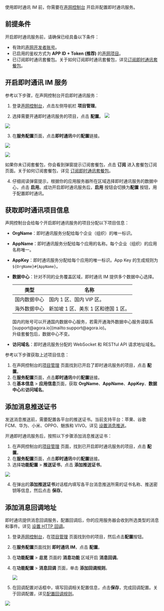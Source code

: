 使用即时通讯 IM 前，你需要在[声网控制台](https://console.agora.io/) 开启并配置即时通讯服务。

## 前提条件

开启即时通讯服务前，请确保已经具备以下条件：

- 有效的[声网开发者账号](./AgoraPlatform/get_appid_token?platform=AllPlatforms#创建声网账号)。
- 已启用的鉴权方式为 **APP ID + Token (推荐)** 的[声网项目](./AgoraPlatform/get_appid_token?platform=AllPlatforms#创建声网项目)。
- 已订阅即时通讯套餐包。关于如何订阅即时通讯套餐包，详见[订阅即时通讯套餐包](./agora_chat_pricing?platform=All%20Platforms#订阅套餐包)。

## 开启即时通讯 IM 服务

参考以下步骤，在声网控制台开启即时通讯服务：

1. 登录[声网控制台](https://console.agora.io/)，点击左侧导航栏 **项目管理**。

2. 选择需要开通即时通讯服务的项目，点击 **配置**。
![](https://web-cdn.agora.io/docs-files/1670827574193)

![](./images/quickstart/config_project.png)

3. 在**服务配置**页面，点击**即时通讯**中的**配置**链接。

![](https://web-cdn.agora.io/docs-files/1670827609516)

![](./images/quickstart/config_chat.png)

   如果你未订阅套餐包，你会看到弹窗提示订阅套餐包，点击 **订阅** 进入套餐包订阅页面。关于如何订阅套餐包，详见 [订阅即时通讯套餐包](./agora_chat_pricing?platform=All%20Platforms#订阅套餐包)。

4. 仔细阅读弹窗提示，根据你的应用服务器所在区域选择即时通讯服务的数据中心，点击 **启用**。成功开启即时通讯服务后，**启用** 按钮会切换为**配置** 按钮，用于配置即时通讯。

## 获取即时通讯项目信息

声网控制台会给每个开启即时通讯服务的项目分配以下项目信息：

- **OrgName**：即时通讯服务分配给每个企业（组织）的唯一标识。

- **AppName**：即时通讯服务分配给每个应用的名称。每个企业（组织）的应用名称唯一。

- **AppKey**：即时通讯服务分配给每个应用的唯一标识。App Key 的生成规则为 `${OrgName}#{AppName}`。

- **数据中心**：针对不同的业务覆盖区域，即时通讯 IM 提供多个数据中心选择。

  | 类型         | 名称                                        |
  | ------------ | ------------------------------------------- |
  | 国内数据中心 | 国内 1 区、国内 VIP 区。 |
  | 海外数据中心 | 新加坡 1 区、美东 1 区和德国 1 区。           |

  <div class="alert note"> 国内的账号可以开通国内数据中心服务，若需开通海外数据中心服务请联系 [support@agora.io](mailto:support@agora.io)。<br/>升级套餐包后，数据中心不变。 </div>

- **访问域名**：即时通讯服务分配的 WebSocket 和 RESTful API 请求地址域名。

参考以下步骤获取上述项目信息：

1. 在声网控制台的[项目管理](https://console.agora.io/projects) 页面找到已开启了即时通讯服务的项目，点击 **配置**。
2. 在**服务配置**页面，点击**即时通讯**中的**配置**链接。
3. 在**基本信息** > **应用信息**页面，获取 **OrgName**、**AppName**、**AppKey**、**数据中心**和**访问域名**。

## 添加消息推送证书
 
发送消息推送前，需要配置各平台的推送证书。当前支持平台：苹果、谷歌 FCM、华为、小米、OPPO、魅族和 VIVO。详见 [设置消息推送](./agora_chat_push_android?platform=Android)。 

开通即时通讯服务后，按照以下步骤添加消息推送证书：

1. 在声网控制台的[项目管理](https://console.agora.io/projects) 页面，找到已开启即时通讯服务的项目，点击 **配置**。
2. 在**服务配置**页面，点击**即时通讯**中的**配置**链接。
3. 选择**功能配置** > **推送证书**，点击 **添加推送证书**。

![](./images/enablechat/push_cert_add.png)

4. 在弹出的**添加推送证书**对话框内填写各平台消息推送所需的证书名称、推送密钥等信息，然后点击 **保存**。

## 添加消息回调地址

即时通讯提供消息回调服务，配置回调后，你的应用服务器会收到所选类型的消息和事件。详见 [设置 HTTP 回调](./agora_chat_set_up_webhooks)。

1. 登录[声网控制台](https://console.agora.io/)，在[项目管理](https://console.agora.io/projects) 页面找到你的项目，然后点击**配置**按钮。

2. 在**服务配置**页面找到 **即时通讯 IM**，点击 **配置**。

3. 在**功能配置** > **总览** 页面的 **消息功能** 区域开启 **消息回调**。

4. 在**功能配置** > **消息回调** 页面，单击 **添加回调规则**。

   ![](./images/callback/callback_add_rule.png)

5. 在回调配置对话框中，填写回调相关配置信息，点击**保存**，完成回调配置。关于回调配置，详见[配置回调规则](./agora_chat_set_up_webhooks#配置回调规则)。

![](./images/enablechat/callback_add_predeliveryrule.png)